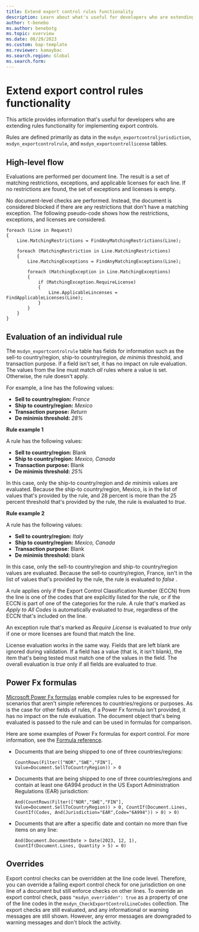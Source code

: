 ```yaml
---
title: Extend export control rules functionality
description: Learn about what's useful for developers who are extending rules functionality for implementing export controls with an outline on high-level flow.
author: t-benebo
ms.author: benebotg
ms.topic: overview
ms.date: 08/29/2023
ms.custom: bap-template
ms.reviewer: kamaybac
ms.search.region: Global
ms.search.form:
---
```


# Extend export control rules functionality

This article provides information that's useful for developers who are extending rules functionality for implementing export controls.

Rules are defined primarily as data in the `msdyn_exportcontroljurisdiction`, `msdyn_exportcontrolrule`, and `msdyn_exportcontrollicense` tables.

## High-level flow

Evaluations are performed per document line. The result is a set of matching restrictions, exceptions, and applicable licenses for each line. If no restrictions are found, the set of exceptions and licenses is empty.

No document-level checks are performed. Instead, the document is considered blocked if there are any restrictions that don't have a matching exception. The following pseudo-code shows how the restrictions, exceptions, and licenses are considered.

```plaintext
foreach (Line in Request)
{
    Line.MatchingRestrictions = FindAnyMatchingRestrictions(Line);

    foreach (MatchingRestriction in Line.MatchingRestrictions)
    {
        Line.MatchingExceptions = FindAnyMatchingExceptions(Line);

        foreach (MatchingException in Line.MatchingExceptions)
        {
            if (MatchingException.RequireLicense)
            {
                Line.ApplicableLincenses = FindApplicableLicenses(Line);
            }
        }
    }
}
```

## Evaluation of an individual rule

The `msdyn_exportcontrolrule` table has fields for information such as the sell-to country/region, ship-to country/region, *de minimis* threshold, and transaction purpose. If a field isn't set, it has no impact on rule evaluation. The values from the line must match *all* rules where a value is set. Otherwise, the rule doesn't apply.

For example, a line has the following values:

- **Sell to country/region:** *France*
- **Ship to country/region:** *Mexico*
- **Transaction purpose:** *Return*
- **De minimis threshold:** *28%*

**Rule example 1**

A rule has the following values:

- **Sell to country/region:** Blank
- **Ship to country/region:** *Mexico, Canada*
- **Transaction purpose:** Blank
- **De minimis threshold:** *25%*

In this case, only the ship-to country/region and *de minimis* values are evaluated. Because the ship-to country/region, Mexico, is in the list of values that's provided by the rule, and 28 percent is more than the 25 percent threshold that's provided by the rule, the rule is evaluated to *true*.

**Rule example 2**

A rule has the following values:

- **Sell to country/region:** *Italy*
- **Ship to country/region:** *Mexico, Canada*
- **Transaction purpose:** Blank
- **De minimis threshold:** blank

In this case, only the sell-to country/region and ship-to country/region values are evaluated. Because the sell-to country/region, France, isn't in the list of values that's provided by the rule, the rule is evaluated to *false* .

A rule applies only if the Export Control Classification Number (ECCN) from the line is one of the codes that are explicitly listed for the rule, or if the ECCN is part of one of the categories for the rule. A rule that's marked as *Apply to All Codes* is automatically evaluated to *true*, regardless of the ECCN that's included on the line.

An exception rule that's marked as *Require License* is evaluated to *true* only if one or more licenses are found that match the line.

License evaluation works in the same way. Fields that are left blank are ignored during validation. If a field has a value (that is, it isn't blank), the item that's being tested must match one of the values in the field. The overall evaluation is *true* only if all fields are evaluated to *true*.

## Power Fx formulas

[Microsoft Power Fx formulas](/power-platform/power-fx/overview) enable complex rules to be expressed for scenarios that aren't simple references to countries/regions or purposes. As is the case for other fields of rules, if a Power Fx formula isn't provided, it has no impact on the rule evaluation. The document object that's being evaluated is passed to the rule and can be used in formulas for comparison.

Here are some examples of Power Fx formulas for export control. For more information, see the [Formula reference](/power-platform/power-fx/formula-reference).

- Documents that are being shipped to one of three countries/regions:

    `CountRows(Filter(["NOR","SWE","FIN"], Value=Document.SellToCountryRegion)) > 0`

- Documents that are being shipped to one of three countries/regions and contain at least one 6A994 product in the US Export Administration Regulations (EAR) jurisdiction:

    `And(CountRows(Filter(["NOR","SWE","FIN"], Value=Document.SellToCountryRegion)) > 0, CountIf(Document.Lines, CountIf(Codes, And(Jurisdiction="EAR",Code="6A994")) > 0) > 0)`

- Documents that are after a specific date and contain no more than five items on any line:

    `And(Document.DocumentDate > Date(2023, 12, 1), CountIf(Document.Lines, Quantity > 5) = 0)`

## Overrides

Export control checks can be overridden at the line code level. Therefore, you can override a failing export control check for one jurisdiction on one line of a document but still enforce checks on other lines. To override an export control check, pass `"msdyn_overridden": true` as a property of one of the line codes in the `msdyn_CheckExportControlLineCodes` collection. The export checks are still evaluated, and any informational or warning messages are still shown. However, any error messages are downgraded to warning messages and don't block the activity.
